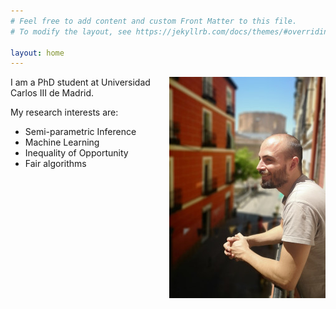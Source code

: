 ```yaml
---
# Feel free to add content and custom Front Matter to this file.
# To modify the layout, see https://jekyllrb.com/docs/themes/#overriding-theme-defaults

layout: home
---
```

<img style="float: right;" src="maingimp.jpg">

I am a PhD student at Universidad Carlos III de Madrid.

My research interests are:

  * Semi-parametric Inference
  * Machine Learning
  * Inequality of Opportunity
  * Fair algorithms
